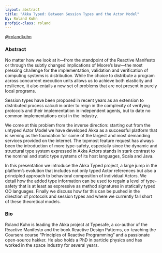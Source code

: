 ```yaml
---
layout: abstract
title: "Akka Typed: Between Session Types and the Actor Model"
by: Roland Kuhn
profpic-class: roland
---
```


[@rolandkuhn](https://twitter.com/rolandkuhn)


### Abstract 

No matter how we look at it—from the standpoint of the Reactive Manifesto or through the subtly changed implications of Moore’s law—the most pressing challenge for the implementation, validation and verification of computing systems is distribution. While the choice to distribute a program across concurrent execution units allows us to achieve both elasticity and resilience, it also entails a new set of problems that are not present in purely local programs.

Session types have been proposed in recent years as an extension to distributed process calculi in order to reign in the complexity of verifying protocols and their implementation in independent agents, but to date no common implementations exist in the industry.

We come at this problem from the inverse direction: starting out from the untyped Actor Model we have developed Akka as a successful platform that is serving as the foundation for some of the largest and most demanding services provided on the internet. The topmost feature request has always been the introduction of more type-safety, especially since the dynamic and structural type system expressed in Akka Actors stands in stark contrast to the nominal and static type systems of its host languages, Scala and Java.

In this presentation we introduce the Akka Typed project, a large jump in the platform’s evolution that includes not only typed Actor references but also a principled approach to behavioral composition of individual Actors. We detail how the added type information can be used to regain a level of type-safety that is at least as expressive as method signatures in statically typed OO languages. Finally we discuss how far this can be pushed in the direction of protocols and session types and where we currently fall short of these theoretical models.

### Bio

Roland Kuhn is leading the Akka project at Typesafe, a co-author of the Reactive Manifesto and the book Reactive Design Patterns, co-teaching the Coursera course “Principles of Reactive Programming” and a passionate open-source hakker. He also holds a PhD in particle physics and has worked in the space industry for several years.
